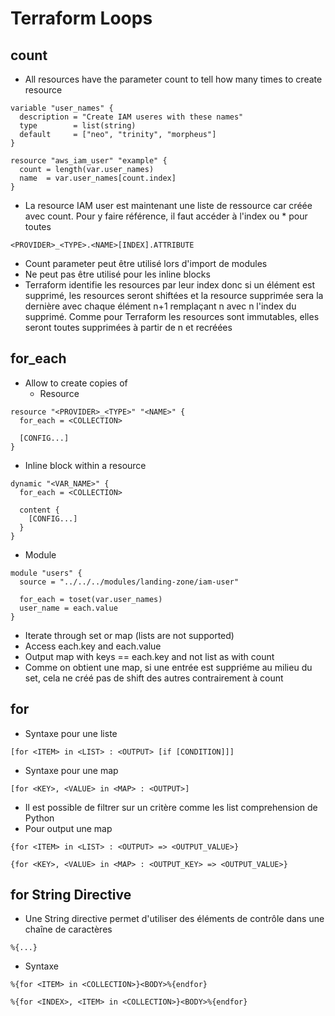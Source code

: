 # Terraform Loops

## count
* All resources have the parameter count to tell how many times to create resource
```
variable "user_names" {
  description = "Create IAM useres with these names"
  type        = list(string)
  default     = ["neo", "trinity", "morpheus"]
}

resource "aws_iam_user" "example" {
  count = length(var.user_names)
  name  = var.user_names[count.index]
}
```
* La resource IAM user est maintenant une liste de ressource car créée avec count. Pour y faire référence, il faut accéder à l'index ou * pour toutes
```
<PROVIDER>_<TYPE>.<NAME>[INDEX].ATTRIBUTE
```
* Count parameter peut être utilisé lors d'import de modules
* Ne peut pas être utilisé pour les inline blocks
* Terraform identifie les resources par leur index donc si un élément est supprimé, les resources seront shiftées et la resource supprimée sera la dernière avec chaque élément n+1 remplaçant n avec n l'index du supprimé. Comme pour Terraform les resources sont immutables, elles seront toutes supprimées à partir de n et recréées

## for_each
* Allow to create copies of
  * Resource
```
resource "<PROVIDER>_<TYPE>" "<NAME>" {
  for_each = <COLLECTION>

  [CONFIG...]
}
```
  * Inline block within a resource
```
dynamic "<VAR_NAME>" {
  for_each = <COLLECTION>

  content {
    [CONFIG...]
  }
}
```
  * Module
```
module "users" {
  source = "../../../modules/landing-zone/iam-user"

  for_each = toset(var.user_names)
  user_name = each.value
}
```
* Iterate through set or map (lists are not supported)
* Access each.key and each.value
* Output map with keys == each.key and not list as with count
* Comme on obtient une map, si une entrée est suppriéme au milieu du set, cela ne créé pas de shift des autres contrairement à count

## for
* Syntaxe pour une liste
```
[for <ITEM> in <LIST> : <OUTPUT> [if [CONDITION]]]
```
* Syntaxe pour une map
```
[for <KEY>, <VALUE> in <MAP> : <OUTPUT>]
```
* Il est possible de filtrer sur un critère comme les list comprehension de Python
* Pour output une map
```
{for <ITEM> in <LIST> : <OUTPUT> => <OUTPUT_VALUE>}

{for <KEY>, <VALUE> in <MAP> : <OUTPUT_KEY> => <OUTPUT_VALUE>}
```

## for String Directive
* Une String directive permet d'utiliser des éléments de contrôle dans une chaîne de caractères
```
%{...}
```
* Syntaxe
```
%{for <ITEM> in <COLLECTION>}<BODY>%{endfor}

%{for <INDEX>, <ITEM> in <COLLECTION>}<BODY>%{endfor}
```
